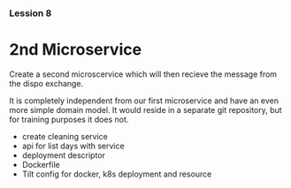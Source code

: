 ### Lession 8

# 2nd Microservice

Create a second microscervice which will then recieve the message from the dispo exchange.

It is completely independent from our first microservice and have an even more simple domain model. It would reside in a separate git repository, but for training purposes it does not.


- create cleaning service
- api for list days with service
- deployment descriptor
- Dockerfile
- Tilt config for docker, k8s deployment and resource


